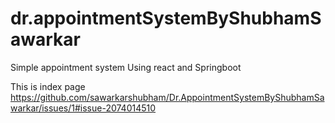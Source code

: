 # dr.appointmentSystemByShubhamSawarkar
Simple appointment system Using react and Springboot

This is index page
https://github.com/sawarkarshubham/Dr.AppointmentSystemByShubhamSawarkar/issues/1#issue-2074014510
